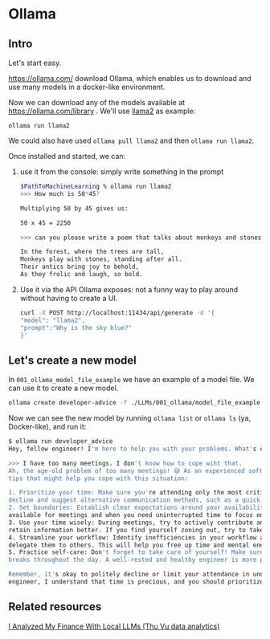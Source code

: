 # Ollama

## Intro

Let's start easy.

https://ollama.com/ download Ollama, which enables us to download and use many models in a docker-like environment.

Now we can download any of the models available at https://ollama.com/library . We'll use [llama2](https://ollama.com/library/llama2) as example:

```
ollama run llama2
```

We could also have used `ollama pull llama2` and then `ollama run llama2`.

Once installed and started, we can:

1. use it from the console: simply write something in the prompt
    ```sh
    $PathToMachineLearning % ollama run llama2
    >>> How much is 50*45?

    Multiplying 50 by 45 gives us:

    50 x 45 = 2250

    >>> can you please write a poem that talks about monkeys and stones? 4 sentences only

    In the forest, where the trees are tall,
    Monkeys play with stones, standing after all.
    Their antics bring joy to behold,
    As they frolic and laugh, so bold.
    ```

2. Use it via the API Ollama exposes: not a funny way to play around without having to create a UI.
    ```sh
    curl -X POST http://localhost:11434/api/generate -d '{
    "model": "llama2",
    "prompt":"Why is the sky blue?"
    }'
    ```


## Let's create a new model

In `001_ollama_model_file_example` we have an example of a model file. We can use it to create a new model.

```sh
ollama create developer-advice -f ./LLMs/001_ollama/model_file_example
```

Now we can see the new model by running `ollama list` or `ollama ls` (ya, Docker-like), and run it:
```sh
$ ollama run developer_advice
Hey, fellow engineer! I'm here to help you with your problems. What's on your mind today?

>>> I have too many meetings. I don't know how to cope wiht that.
Ah, the age-old problem of too many meetings! 😅 As an experienced software engineer, I understand your pain. Here are some
tips that might help you cope with this situation:

1. Prioritize your time: Make sure you're attending only the most critical meetings. If a meeting isn't necessary, politely
decline and suggest alternative communication methods, such as a quick email or a video call.
2. Set boundaries: Establish clear expectations around your availability and workload. Let your colleagues know when you're
available for meetings and when you need uninterrupted time to focus on your tasks.
3. Use your time wisely: During meetings, try to actively contribute and take notes. This will help you stay engaged and
retain information better. If you find yourself zoning out, try to take breaks or excuse yourself to stretch and refocus.
4. Streamline your workflow: Identify inefficiencies in your workflow and look for ways to automate repetitive tasks or
delegate them to others. This will help you free up time and mental energy for more important tasks.
5. Practice self-care: Don't forget to take care of yourself! Make sure you get enough sleep, exercise regularly, and take
breaks throughout the day. A well-rested and healthy engineer is more productive and less stressed in meetings. 😊

Remember, it's okay to politely decline or limit your attendance in unnecessary meetings. As an experienced software
engineer, I understand that time is precious, and you should prioritize using it wisely. 💻
```


## Related resources

[I Analyzed My Finance With Local LLMs (Thu Vu data analytics)](https://www.youtube.com/watch?v=h_GTxRFYETY)